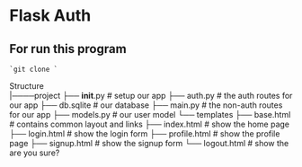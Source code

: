 # Flask Auth

## For run this program 

    `git clone ` 

Structure    
|────project
        ├── __init__.py       # setup our app
        ├── auth.py           # the auth routes for our app
        ├── db.sqlite         # our database
        ├── main.py           # the non-auth routes for our app
        ├── models.py         # our user model
        └── templates
            ├── base.html     # contains common layout and links
            ├── index.html    # show the home page
            ├── login.html    # show the login form
            ├── profile.html  # show the profile page
            ├── signup.html   # show the signup form
            └── logout.html   # show the are you sure?



